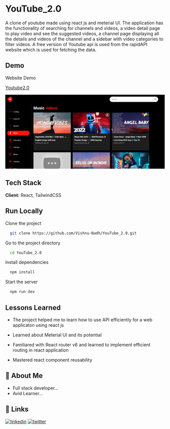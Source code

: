 # YouTube_2.0

A clone of youtube made using react js and meterial UI. The application has the functionality of searching for channels and videos, a video detail page to play video and see the suggested videos, a channel page displaying all the details and videos of the channel and a sidebar with video categories to filter videos. A free version of Youtube api is used from the rapidAPI website which is used for fetching the data.

## Demo

Website Demo


[Youtube2.0](./demo/demo.png)

<img src="./demo/demo.png" alt="screenshot"/>

## Tech Stack

**Client:** React, TailwindCSS


## Run Locally

Clone the project

```bash
  git clone https://github.com/Vishnu-Nadh/YouTube_2.0.git
```

Go to the project directory

```bash
  cd YouTube_2.0
```

Install dependencies

```bash
  npm install
```

Start the server

```bash
  npm run dev
```

## Lessons Learned

- The project helped me to learn how to use API efficiently for a web applicaton using react js

- Learned about Meterial UI and its potential

- Familiared with React router v6 and learned to implement efficient routing in react application

- Mastered react component reusability

## 🚀 About Me

- Full stack developer...
- Avid Learner...


## 🔗 Links

[![linkedin](https://img.shields.io/badge/linkedin-0A66C2?style=for-the-badge&logo=linkedin&logoColor=white)](https://www.linkedin.com/in/vishnunadh/)
[![twitter](https://img.shields.io/badge/twitter-1DA1F2?style=for-the-badge&logo=twitter&logoColor=white)](https://twitter.com/_VishnuNadh_)